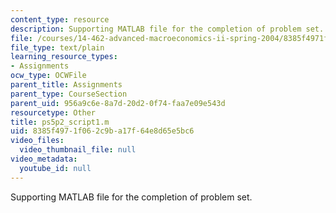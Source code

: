 ```yaml
---
content_type: resource
description: Supporting MATLAB file for the completion of problem set.
file: /courses/14-462-advanced-macroeconomics-ii-spring-2004/8385f4971f062c9ba17f64e8d65e5bc6_ps5p2_script1.m
file_type: text/plain
learning_resource_types:
- Assignments
ocw_type: OCWFile
parent_title: Assignments
parent_type: CourseSection
parent_uid: 956a9c6e-8a7d-20d2-0f74-faa7e09e543d
resourcetype: Other
title: ps5p2_script1.m
uid: 8385f497-1f06-2c9b-a17f-64e8d65e5bc6
video_files:
  video_thumbnail_file: null
video_metadata:
  youtube_id: null
---
```

Supporting MATLAB file for the completion of problem set.

